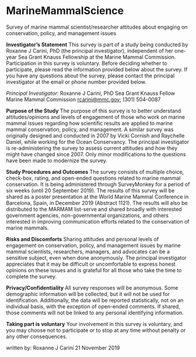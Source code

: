 # MarineMammalScience
Survey of marine mammal scientist/researcher attitudes about engaging on conservation, policy, and management issues

**Investigator’s Statement**
This survey is part of a study being conducted by Roxanne J Carini, PhD (the principal investigator), independent of her one-year Sea Grant Knauss Fellowship at the Marine Mammal Commission. Participation in this survey is voluntary. Before deciding whether to participate, please read the information provided below about the survey. If you have any questions about the survey, please contact the principal investigator at the email or phone number provided below.

*Principal Investigator:*
Roxanne J Carini, PhD
Sea Grant Knauss Fellow
Marine Mammal Commission rcarini@mmc.gov; (301) 504-0087

**Purpose of the Study**
The purpose of this survey is to better understand attitudes/opinions and levels of engagement of those who work on marine mammal issues regarding how scientific results are applied to marine mammal conservation, policy, and management. A similar survey was originally designed and conducted in 2007 by Vicki Cornish and Raychelle Daniel, while working for the Ocean Conservancy. The principal investigator is re-administering the survey to assess current attitudes and how they might have changed since 2007. Only minor modifications to the questions have been made to modernize the survey.

**Study Procedures and Outcomes**
The survey consists of multiple choice, check-box, rating, and open-ended questions related to marine mammal conservation. It is being administered through SurveyMonkey for a period of six weeks (until 20 September 2019). The results of this survey will be shared as a poster presentation at the World Marine Mammal Conference in Barcelona, Spain, in December 2019 (Abstract 1121). The results will also be distributed to the MARMAM list-serve and shared broadly with
interested government agencies, non-governmental organizations, and others interested in improving communication efforts related to the conservation of marine mammals.

**Risks and Discomforts**
Sharing attitudes and personal levels of engagement on conservation, policy, and management issues by marine mammal scientists, researchers, managers, and advocates can be a sensitive subject, even when done anonymously. The principal investigator appreciates that it may be difficult or uncomfortable to express honest opinions on these issues and is grateful for all those who take the time to complete the survey.

**Privacy/Confidentiality**
All survey responses will be anonymous. Some demographic information will be collected, but it will not be used for identification. Additionally, the data will be reported statistically, not on an individual basis, with the exception of open-ended comments. If shared, those comments will not be linked to any personal identifying information.

**Taking part is voluntary**
Your involvement in this survey is voluntary, and you may choose not to participate or to stop at any time without penalty or any other consequences.

written by:
Roxanne J Carini 
21 November 2019
